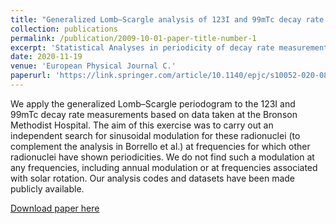 ```yaml
---
title: "Generalized Lomb–Scargle analysis of 123I and 99mTc decay rate measurements"
collection: publications
permalink: /publication/2009-10-01-paper-title-number-1
excerpt: 'Statistical Analyses in periodicity of decay rate measurements'
date: 2020-11-19
venue: 'European Physical Journal C.'
paperurl: 'https://link.springer.com/article/10.1140/epjc/s10052-020-08663-8'
---
```

We apply the generalized Lomb–Scargle periodogram to the 123I and 99mTc decay rate measurements based on data taken at the Bronson Methodist Hospital. The aim of this exercise was to carry out an independent search for sinusoidal modulation for these radionuclei (to complement the analysis in Borrello et al.) at frequencies for which other radionuclei have shown periodicities. We do not find such a modulation at any frequencies, including annual modulation or at frequencies associated with solar rotation. Our analysis codes and datasets have been made publicly available.

[Download paper here](https://link.springer.com/article/10.1140/epjc/s10052-020-08663-8)

